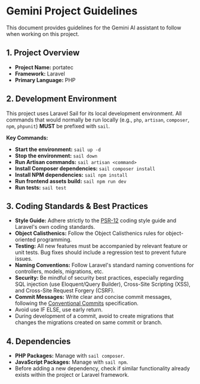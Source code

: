 # Gemini Project Guidelines

This document provides guidelines for the Gemini AI assistant to follow when working on this project.

## 1. Project Overview

- **Project Name:** portatec
- **Framework:** Laravel
- **Primary Language:** PHP

## 2. Development Environment

This project uses Laravel Sail for its local development environment. All commands that would normally be run locally (e.g., `php`, `artisan`, `composer`, `npm`, `phpunit`) **MUST** be prefixed with `sail`.

**Key Commands:**
- **Start the environment:** `sail up -d`
- **Stop the environment:** `sail down`
- **Run Artisan commands:** `sail artisan <command>`
- **Install Composer dependencies:** `sail composer install`
- **Install NPM dependencies:** `sail npm install`
- **Run frontend assets build:** `sail npm run dev`
- **Run tests:** `sail test`

## 3. Coding Standards & Best Practices

- **Style Guide:** Adhere strictly to the [PSR-12](https://www.php-fig.org/psr/psr-12/) coding style guide and Laravel's own coding standards.
- **Object Calisthenics:** Follow the Object Calisthenics rules for object-oriented programming.
- **Testing:** All new features must be accompanied by relevant feature or unit tests. Bug fixes should include a regression test to prevent future issues.
- **Naming Conventions:** Follow Laravel's standard naming conventions for controllers, models, migrations, etc.
- **Security:** Be mindful of security best practices, especially regarding SQL injection (use Eloquent/Query Builder), Cross-Site Scripting (XSS), and Cross-Site Request Forgery (CSRF).
- **Commit Messages:** Write clear and concise commit messages, following the [Conventional Commits](https://www.conventionalcommits.org/en/v1.0.0/) specification.
- Avoid use IF ELSE, use early return.
- During development of a commit, avoid to create migrations that changes the migrations created on same commit or branch.

## 4. Dependencies

- **PHP Packages:** Manage with `sail composer`.
- **JavaScript Packages:** Manage with `sail npm`.
- Before adding a new dependency, check if similar functionality already exists within the project or Laravel framework.
